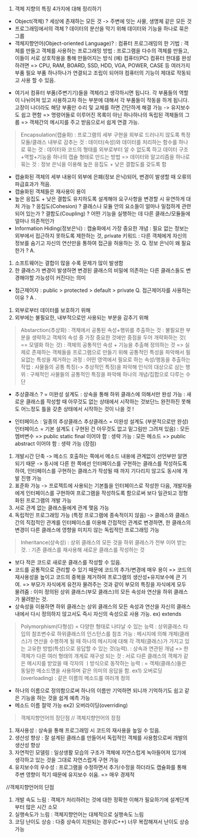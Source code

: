 1. 객체 지향의 특징 4가지에 대해 정리하기

- Object(객체) ? 세상에 존재하는 모든 것 -> 주변에 잇는 사물, 생명체 같은 모든 것
- 프로그래밍에서의 객체 ? 데이터의 분산을 막기 위해 데이터와 기능을 하나로 묶은 그룹
- 객체지향언어(Object-oriented Language)? 
: 컴퓨터 프로그래밍의 한 기법
: 객체를 만들고 객체를 사용하는 프로그래밍 방법
: 프로그램을 다수의 객체를 만들고, 이들이 서로 상호작용을 통해 만들어지는 방식
(예) 컴퓨터(PC)
컴퓨터 한대를 완성하려면 =>  CPU, RAM, BOARD, SSD, HDD, VGA, POWER, CASE 등 여러가지 부품 필요
부품 하나하나가 연결되고 조립이 되어야 컴퓨터의 기능이 제대로 작동되고 사용 할 수 있음.
* 여기서 컴퓨터 부품(주변기기)들을 객체라고 생각하시면 됩니다.
각 부품들의 역할이 나뉘어져 있고 사용하고자 하는 부분에 대해서 각 부품들이 작동을 하게 됩니다.
고장이 나더라도 해당 부품만 수리 및 교체를 하면 간단하게 해결 가능 -> 유지보수도 쉽고 편함
=> 명령어들로 이루어진 목록이 아닌 하나하나의 독립된 객체들의 그룹
=> 객체간의 메시지를 주고 받음으로서 쉽게 연결 가능.

> Encapsulation(캡슐화)
: 프로그램의 세부 구현을 외부로 드러나지 않도록 특정 모듈/클래스 내부로 감추는 것
: 데이터(속성)와 데이터를 처리하는 함수를 하나로 묶는 것
: 데이터와 코드의 형태를 외부로부터 알 수 없도록 하고 데이터 구조+역할+기능을 하나의 캡슐 형태로 만드는 방법
=> 데이터와 알고리즘을 하나로 묶는 것
: 정보 은닉을 이용해 높은 응집도 + 낮은 결합도를 갖도록 함
- 캡슐화된 객체의 세부 내용이 외부에 은폐(정보 은닉)되어, 변경이 발생할 때 오류의 파급효과가 적음. 
- 캡슐화된 객체들은 재사용이 용이
- 높은 응집도 + 낮은 결합도 유지하도록 설계해야 요구사항을 변경할 시 유연하게 대처 가능
? 응집도(Cohesion) ? 클래스나 모듈 안의 요소들이 얼마나 밀접하게 관련되어 있는가
? 결합도(Coupling) ? 어떤 기능을 실행하는 데 다른 클래스/모듈들에 얼마나 의존적인가 
- Information Hiding(정보은닉)
: 캡슐화에서 가장 중요한 개념
: 필요 없는 정보는 외부에서 접근하지 못하도록 제한하는 것, private 키워드
: 다른 객체에게 자신의 정보를 숨기고 자신의 연산만을 통하여 접근을 허용하는 것.
Q. 정보 은닉이 왜 필요한가 ?
A. 
1) 소프트웨어는 결합이 많을 수록 문제가 많이 발생함
2) 한 클래스가 변경이 발생하면 변경된 클래스의 비밀에 의존하는 다른 클래스들도 
변경해야할 가능성이 커진다는 의미

* 접근제어자 : public > protected > default > private
Q.  접근제어자를 사용하는 이유 ?
A .
1) 외부로부터 데이터를 보호하기 위해
2) 외부에는 불필요한, 내부적으로만 사용되는 부분을 감추기 위해


> Abstarction(추상화)
: 객체에서 공통된 속성+행위를 추출하는 것
: 불필요한 부분을 생략하고 객체의 속성 중 가장 중요한 것에만 중점을 두어 개략화하는 것( == 모델화 하는 것)
: 객체의 공통적인 속성 + 기능을 추출해 정의하는 것
=> 실제로 존재하는 객체들을 프로그램으로 만들기 위해 공통적인 특성을 파악해서 
필요없는 특성을 제거하는 과정 
: 어떤 영역에서 필요로 하는 속성/행동을 추출하는 작업
: 사물들의 공통 특징(-> 추상적인 특징)을 파악해 인식의 대상으로 삼는 행위
: 구체적인 사물들의 공통적인 특징을 파악해 하나의 개념/집합으로 다루는 수단 
- 추상클래스 ? = 미완성 설계도 
: 상속을 통해 하위 클래스에 의해서만 완성 가능
: 새로운 클래스를 작성할 때 아무것도 없는 상태에서 시작하는 것보단느 완전하진 못해도 어느정도 틀을 갖춘 상태에서 
시작하는 것이 나을 것 !

* 인터페이스
: 일종의 추상클래스
추상클래스 = 미완성 설계도 (부분적으로만 완성)
인터페이스 = 기본 설계도 ( 구현된 건 아무것도 없고 밑그림만 그려져 있음)
: 모든 멤버변수 => public static final 이어야 함 : 생략 가능
: 모든 메소드 => public abstract 이어야 함 : 생략 가능 
(장점) 
1. 개발시간 단축
-> 메소드 호출하는 쪽에서 메소드 내용에 관계없이 선언부만 알면 되기 때문
-> 동시에 다른 한 쪽에선 인터페이스를 구현하는 클래스를 작성하도록 하여, 
인터페이스를 구현하는 클래스가 작성될 때 까지 기다리지 않고도 동시에 개발 진행 가능
2. 표준화 가능
-> 프로젝트에 사용되는 기본틀을 인터페이스로 작성한 다음, 개발자들에게 인터페이스를 구현하여 
프로그램을 작성하도록 함으로써 보다 일관되고 정형화된 프로그램의 개발 가능
3. 서로 관계 없는 클래스들에게 관계 맺음 가능
4. 독립적인 프로그래밍 가능 (특정 프로그램에 종속적이지 않음)
-> 클래스와 클래스 간의 직접적인 관계를 인터페이스를 이용해 간접적인 관계로 변경하면, 
한 클래스의 변경이 다른 클래스에 영향을 미치지 않는 독립적인 프로그래밍 가능

> Inheritance(상속성)
: 상위 클래스의 모든 것을 하위 클래스가 전부 이어 받는 것.
: 기존 클래스를 재사용해 새로운 클래스를 작성하는 것
- 보다 적은 코드로 새로운 클래스를 작성할 수 있음.
- 코드를 공통적으로 관리할 수 있기 때문에 코드의 추가/변경에 매우 용이 
=> 코드의 재사용성을 높이고 코드의 중복을 제거하여 프로그램의 생산성+유지보수에 큰 기여.
=> 부모가 자식에게 유전자 물려주는 것과 같이 부모의 특징을 자식에게 모두 물려줌
: 이미 정의된 상위 클래스(부모 클래스)의 모든 속성솨 연산을 하위 클래스가 물려받는 것.
- 상속성을 이용하면 하위 클래스는 상위 클래스의 모든 속성과 연산을 
자신의 클래스 내에서 다시 정의하지 않고서도 즉시 자신의 속성으로 사용 가능.
ex) extends



> Polymorphism(다형성)
= 다양한 형태로 나타날 수 있는 능력
: 상위클래스 타입의 참조변수로 하위클래스의 인스턴스를 참조 가능
: 메시지에 의해 개체(클래스)가 연산을 수행하게 될 때 
하나의 메시지에 대해 각 객체(클래스)가 가지고 있는 고유한 방법(특성)으로 응답할 수 있는 것(능력).
: 상속과 연관된 개념 => 한 객체가 다른 여러 형태의 개게로 재구성 되는 것
: 서로 다른 클래스의 객체가 같은 메시지를 받았을 때 각자의 ㅣ방식으로 동작하는 능력
 : = 객체(클래스)들은 동일한 메소드명을 사용하며 같은 의미의 응답을 함.
ex1) 오버로딩(overloading)
: 같은 이름의 메소드를 여러개 정의
- 하나의 이름으로 정의함으로써 하나의 이름만 기억하면 되니까 기억하기도 쉽고 같은 기능을 하는 것을 쉽게 예측 가능
- 메소드 이름 절약 가능
ex2) 오버라이딩(overriding)


> 객체지향언어의 장단점
// 객체지향언어의 장점
1. 재사용성 : 상속을 통해 프로그래밍 시 코드의 재사용을 높일 수 있음.
2. 생산성 향상 : 잘 설계된 클래스를 만들어서 독립적인 객체를 사용함으로써 개발의 생산성 향상
3. 자연적인 모델링 : 일상생활 모습의 구조가 객체에 자연스럽게 녹아들어져 있기에 생각하고 있는 것을 그대로 자연스럽게 구현 가능
4. 유지보수의 우수성 : 프로그램을 수정하면서 추가/수정을 하더라도 캡슐화를 통해 
주변 영향이 적기 때문에 유지보수 쉬움. => 매우 경제적

//객체지향언어의 단점
1. 개발 속도 느림 : 객체가 처리하려는 것에 대한 정확한 이해가 필요하기에 설계단계부터 많은 시간 소모
2. 실행속도가 느림 : 객체지향언어는 대체적으로 실행속도 느림
3. 코딩 난이도 상승 : 다중 상속이 지원되는 경우(C++) 너무 복잡해져서 난이도 상승 가능
 